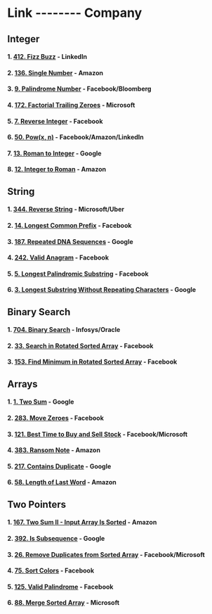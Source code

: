 # Link -------- Company
## Integer
#### 1.  [412. Fizz Buzz](https://leetcode.com/problems/fizz-buzz/) - 	Linkedln
#### 2.  [136. Single Number](https://leetcode.com/problems/single-number/description/) - 	Amazon
#### 3.  [9. Palindrome Number](https://leetcode.com/problems/palindrome-number/description/) - 	Facebook/Bloomberg
#### 4.  [172. Factorial Trailing Zeroes](https://leetcode.com/problems/factorial-trailing-zeroes/description/) - 	Microsoft
#### 5.  [7. Reverse Integer](https://leetcode.com/problems/reverse-integer/description/) - 	Facebook 
#### 6. [50. Pow(x, n)](https://leetcode.com/problems/powx-n/description/) - Facebook/Amazon/Linkedln
#### 7. [13. Roman to Integer](https://leetcode.com/problems/roman-to-integer/description/) - Google
#### 8. [12. Integer to Roman](https://leetcode.com/problems/integer-to-roman/description/) - Amazon

## String 
#### 1. [344. Reverse String](https://leetcode.com/problems/reverse-string/description/) - Microsoft/Uber
#### 2. [14. Longest Common Prefix](https://leetcode.com/problems/longest-common-prefix/) - Facebook
#### 3. [187. Repeated DNA Sequences](https://leetcode.com/problems/repeated-dna-sequences/) - Google
#### 4. [242. Valid Anagram](https://leetcode.com/problems/valid-anagram/description/) - Facebook
#### 5. [5. Longest Palindromic Substring](https://leetcode.com/problems/longest-palindromic-substring/description/) - Facebook
#### 6. [3. Longest Substring Without Repeating Characters](https://leetcode.com/problems/longest-substring-without-repeating-characters/) - Google

## Binary Search 
#### 1. [704. Binary Search](https://leetcode.com/problems/binary-search/description/) - Infosys/Oracle
#### 2. [33. Search in Rotated Sorted Array](https://leetcode.com/problems/search-in-rotated-sorted-array/description/) - Facebook
#### 3. [153. Find Minimum in Rotated Sorted Array](https://leetcode.com/problems/find-minimum-in-rotated-sorted-array/description/) - Facebook

## Arrays
#### 1. [1. Two Sum](https://leetcode.com/problems/two-sum/description/) - Google
#### 2. [283. Move Zeroes](https://leetcode.com/problems/move-zeroes/description/) - Facebook
#### 3. [121. Best Time to Buy and Sell Stock](https://leetcode.com/problems/best-time-to-buy-and-sell-stock/description/) - Facebook/Microsoft
#### 4. [383. Ransom Note](https://leetcode.com/problems/ransom-note/description/) - Amazon
#### 5. [217. Contains Duplicate](https://leetcode.com/problems/contains-duplicate/) - Google
#### 6. [58. Length of Last Word](https://leetcode.com/problems/length-of-last-word/description/) - Amazon

## Two Pointers
#### 1. [167. Two Sum II - Input Array Is Sorted](https://leetcode.com/problems/two-sum-ii-input-array-is-sorted/description/) - Amazon
#### 2. [392. Is Subsequence](https://leetcode.com/problems/is-subsequence/description/) - Google
#### 3. [26. Remove Duplicates from Sorted Array](https://leetcode.com/problems/remove-duplicates-from-sorted-array/description/) - Facebook/Microsoft
#### 4. [75. Sort Colors](https://leetcode.com/problems/sort-colors/description/) - Facebook
#### 5. [125. Valid Palindrome](https://leetcode.com/problems/valid-palindrome/description/) - Facebook
#### 6. [88. Merge Sorted Array](https://leetcode.com/problems/merge-sorted-array/description/) - Microsoft
